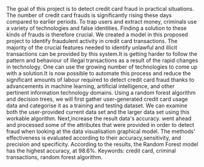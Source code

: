 The goal of this project is to detect credit card fraud in practical situations. The number of 
credit card frauds is significantly rising these days compared to earlier periods. To trap users and extract money, criminals use a variety of technologies and false identities. Finding a solution to these kinds of frauds is therefore crucial. We created a model in this proposed project to identify fraudulent activity in credit card transactions. The majority of the crucial features needed to identify unlawful and illicit transactions can be provided by this system.It is getting harder to follow the pattern and behaviour of illegal transactions as a result of the rapid changes in technology. One can use the growing number of technologies to come up with a solution.It is now possible to automate this process and reduce the significant amounts of labour required to detect credit card fraud thanks to advancements in machine learning, artificial intelligence, and other pertinent information technology domains. Using a random forest algorithm and decision trees, we will first gather user-generated credit card 
usage data and categorise it as a training and testing dataset. We can examine both the user-provided current data set and the larger data set using this workable algorithm. Next,increase the result data's accuracy. went ahead and processed some of the attributes that were provided in order to detect fraud when looking at the data visualisation graphical model. The methods' effectiveness is evaluated according to their accuracy,sensitivity, and precision and specificity. According to the results, the Random Forest model has the highest accuracy, at 98.6%. Keywords: credit card, criminal transactions, random forest algorithm.
